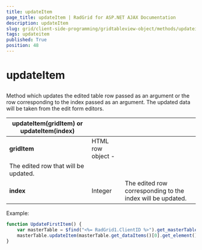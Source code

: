 ```yaml
---
title: updateItem
page_title: updateItem | RadGrid for ASP.NET AJAX Documentation
description: updateItem
slug: grid/client-side-programming/gridtableview-object/methods/updateitem
tags: updateitem
published: True
position: 48
---
```


# updateItem



## 

Method which updates the edited table row passed as an argument or the row corresponding to the index passed as an argument. The updated data will be taken from the edit form editors.


|  **updateItem(gridItem) or updateItem(index)**  |  |  |
| ------ | ------ | ------ |
| **gridItem** |HTML row object - <tr>|The edited row that will be updated.|
| **index** |Integer|The edited row corresponding to the index will be updated.|

Example:

````JavaScript
function UpdateFirstItem() {
    var masterTable = $find("<%= RadGrid1.ClientID %>").get_masterTableView();
    masterTable.updateItem(masterTable.get_dataItems()[0].get_element());
} 
````


